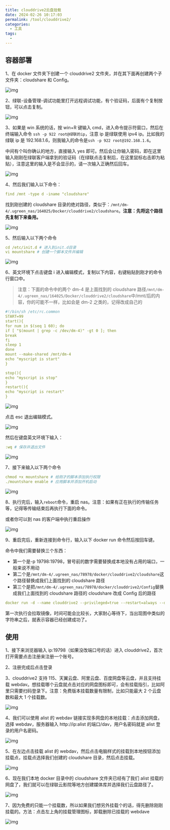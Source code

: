 ```yaml
---
title: clouddrive2云盘挂载
date: 2024-02-26 10:17:03
permalink: /tool/clouddrive2/
categories:
  - 工具
tags:
  -
---
```


## 容器部署

1、在 docker 文件夹下创建一个 clouddrive2 文件夹，并在其下面再创建两个子文件夹：cloudshare 和 Config。

![img](./img/0401.png)

2、绿联-设备管理-调试功能里打开远程调试功能，有个验证码，后面有个复制按钮，可以点击复制。

![img](./img/0402.png)

3、如果是 win 系统的话，按 win+R 键输入 cmd，进入命令提示符窗口，然后在终端输入命令 `ssh -p 922 root@绿联的ip`，注意 ip 是绿联使用 ipv4 ip。比如我的绿联 ip 是 192.168.1.6，则我输入的命令是`ssh -p 922 root@192.168.1.6`。

中间有个叫你确认的地方，直接输入 yes 即可。然后会让你输入密码，即在这里输入刚刚在绿联客户端拿到的验证码（在绿联点击复制后，在这里鼠标右击即为粘贴），注意这里的输入是不会显示的，请一次输入正确然后回车。

![img](./img/0403.png)

4、然后我们输入以下命令：

```yaml
find /mnt -type d -iname "cloudshare"
```

找到刚创建的 cloudshare 目录的绝对路径，类似于：`/mnt/dm-4/.ugreen_nas/164025/Docker/clouddrive2/cloudshare`。**注意：先将这个路径先复制下来备用。**

![img](./img/0404.png)

5、然后输入以下两个命令

```yaml
cd /etc/init.d # 进入到init.d目录
vi mountshare # 创建一个脚本文件并编辑
```

![img](./img/0405.png)

6、英文环境下点击键盘 i 进入编辑模式，复制以下内容，右键粘贴到刚才的命令行窗口中。

> 注意：下面的命令中的两个 dm-4 是上面找到的 cloudshare 路径`/mnt/dm-4/.ugreen_nas/164025/Docker/clouddrive2/cloudshare`中/mnt/后的内容，你的可能不一样，比如会是 dm-2 之类的，记得改成自己的

```yaml
#!/bin/sh /etc/rc.common
START=99
start(){
for num in $(seq 1 60); do
if [ "$(mount | grep -c /dev/dm-4)" -gt 0 ]; then
break
fi
sleep 1
done
mount --make-shared /mnt/dm-4
echo "myscript is start"
}

stop(){
echo "myscript is stop"
}
restart(){
echo "myscript is restart"
}
```

![img](./img/0406.png)

点击 esc 退出编辑模式。

![img](./img/0407.png)

然后在键盘英文环境下输入：

```yaml
:wq # 保存并退出文件
```

![img](./img/0408.png)

7、接下来输入以下两个命令

```yaml
chmod +x mountshare # 给刚才的脚本添加执行权限
./mountshare enable # 应用脚本并添加开机启动
```

![img](./img/0409.png)

8、执行完后，输入`reboot`命令，重启 nas。注意：如果有正在执行的传输任务等，记得等传输结束后再执行下面的命令。

或者你可以到 nas 的客户端中执行重启操作

![img](./img/0410.png)

9、重启完后，重新连接到命令行，输入以下 docker run 命令然后按回车键。

命令中我们需要替换三个东西：

- 第一个是-p 19798:19798，冒号前的数字需要替换成本地没有占用的端口，一般来说不用动
- 第二个是`/mnt/dm-4/.ugreen_nas/78978/docker/clouddrive2/cloudshare`这个路径替换成我们上面找到的 cloudshare 路径
- 第三个是把`/mnt/dm-4/.ugreen_nas/78978/docker/clouddrive2/Config`替换成我们上面找到的 cloudshare 路径的 cloudshare 改成 Config 后的路径

```yaml
docker run -d --name clouddrive2 --privileged=true --restart=always --device /dev/fuse:/dev/fuse -v /mnt/dm-4/.ugreen_nas/78978/docker/clouddrive2/cloudshare/:/cloudshare:shared -v /mnt/dm-4/.ugreen_nas/78978/docker/clouddrive2/Config:/Config -p 19798:19798 -e TZ=Asia/Shanghai -e CLOUDDRIVE_HOME=/Config cloudnas/clouddrive2-unstable:latest
```

第一次执行会拉取镜像，时间可能会比较长，大家耐心等待下，当出现图中类似的字符串之后，就表示容器已经创建成功了。

## 使用

1、接下来浏览器输入 ip:19798（如果没改端口号的话）进入 clouddrive2，首次打开需要点击注册来注册一个账号。

2、注册完成后点击登录

3、clouddrive2 支持 115、天翼云盘、阿里云盘、百度网盘等云盘，并且支持挂载 webdav。想挂载哪个云盘就点击对应的网盘图标即可，会有挂载指引，比如阿里只需要扫码登录下。注意：免费版本挂载数量有限制，比如只能最大 2 个云盘数和最大 1 个挂载数。

![img](./img/0414.png)

4、我们可以使用 alist 的 webdav 链接实现多网盘的本地挂载：点击添加网盘，选择 webdav，服务器输入 http://ip:alist 的端口/dav，用户名密码就是 alist 登录的用户名密码。

![img](./img/0415.png)

5、在左边点击挂载 alist 的 webdav，然后点击电脑样式的挂载到本地按钮添加挂载点，挂载点选择我们创建的 cloudshare 目录，然后点击挂载。

![img](./img/0416.png)

6、现在我们本地 docker 目录中的 cloudshare 文件夹已经有了我们 alist 挂载的网盘了，我们就可以在绿联云影院等地方创建媒体库并选择我们云盘路径了。

![img](./img/0417.png)

7、因为免费的只能一个挂载数，所以如果我们想另外挂载个的话，得先删除刚刚挂载的。方法：点击左上角的挂载管理图标，卸载删除已挂载的 webdave

![img](./img/0418.png)
